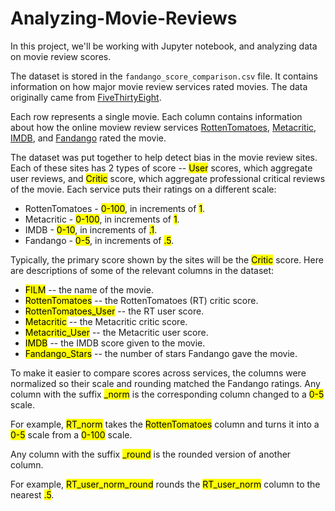 # Analyzing-Movie-Reviews

In this project, we'll be working with Jupyter notebook, and analyzing data on movie review scores.

The dataset is stored in the `fandango_score_comparison.csv` file. It contains information on how major movie review services rated movies. The data originally came from [FiveThirtyEight](http://fivethirtyeight.com/features/fandango-movies-ratings/). 

Each row represents a single movie. Each column contains information about how the online moview review services [RottenTomatoes](http://rottentomatoes.com/), [Metacritic](http://metacritic.com/), [IMDB](http://www.imdb.com/), and [Fandango](http://www.fandango.com/) rated the movie.

The dataset was put together to help detect bias in the movie review sites. Each of these sites has 2 types of score -- <mark>User</mark> scores, which aggregate user reviews, and <mark>Critic</mark> score, which aggregate professional critical reviews of the movie. Each service puts their ratings on a different scale:

* RottenTomatoes - <mark>0-100</mark>, in increments of <mark>1</mark>.
* Metacritic - <mark>0-100</mark>, in increments of <mark>1</mark>.
* IMDB - <mark>0-10</mark>, in increments of <mark>.1</mark>.
* Fandango - <mark>0-5</mark>, in increments of <mark>.5</mark>.

Typically, the primary score shown by the sites will be the <mark>Critic</mark> score. Here are descriptions of some of the relevant columns in the dataset:

* <mark>FILM</mark> -- the name of the movie.
* <mark>RottenTomatoes</mark> -- the RottenTomatoes (RT) critic score.
* <mark>RottenTomatoes_User</mark> -- the RT user score.
* <mark>Metacritic</mark> -- the Metacritic critic score.
* <mark>Metacritic_User</mark> -- the Metacritic user score.
* <mark>IMDB</mark> -- the IMDB score given to the movie.
* <mark>Fandango_Stars</mark> -- the number of stars Fandango gave the movie.

To make it easier to compare scores across services, the columns were normalized so their scale and rounding matched the Fandango ratings. Any column with the suffix <mark>_norm</mark> is the corresponding column changed to a <mark>0-5</mark> scale.

For example, <mark>RT_norm</mark> takes the <mark>RottenTomatoes</mark> column and turns it into a <mark>0-5</mark> scale from a <mark>0-100</mark> scale.

Any column with the suffix <mark>_round</mark> is the rounded version of another column.

For example, <mark>RT_user_norm_round</mark> rounds the <mark>RT_user_norm</mark> column to the nearest <mark>.5</mark>.
